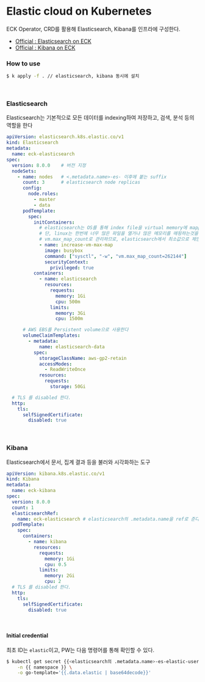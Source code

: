 # Elastic cloud on Kubernetes
ECK Operator, CRD를 활용해 Elasticsearch, Kibana를 인프라에 구성한다.

* [Official : Elasticsearch on ECK](https://www.elastic.co/guide/en/cloud-on-k8s/current/k8s-elasticsearch-specification.html)
* [Official : Kibana on ECK](https://www.elastic.co/guide/en/cloud-on-k8s/current/k8s-kibana.html)


### How to use
```bash
$ k apply -f . // elasticsearch, kibana 동시에 설치
```
<br>

### Elasticsearch
Elasticsearch는 기본적으로 모든 데이터를 indexing하여 저장하고, 검색, 분석 등의 역할을 한다

```yaml
apiVersion: elasticsearch.k8s.elastic.co/v1
kind: Elasticsearch
metadata:
  name: eck-elasticsearch
spec:
  version: 8.0.0    # 버전 지정
  nodeSets:
    - name: nodes   # <.metadata.name>-es- 이후에 붙는 suffix
      count: 3      # elasticsearch node replicas
      config:
        node.roles:
          - master
          - data
      podTemplate:
        spec:
          initContainers:
            # elasticsearch는 OS를 통해 index file을 virtual memory에 mapping하고 filesystem cache를 생성한다.
            # 단, linux는 한번에 너무 많은 파일을 열거나 많은 메모리를 매핑하는것을 방지하는 제한이 있는데,
            # vm.max_map_count로 관리하므로, elasticsearch에서 최소값으로 제안하는 '262,144'로 지정한다
            - name: increase-vm-max-map
              image: busybox
              command: ["sysctl", "-w", "vm.max_map_count=262144"]
              securityContext:
                privileged: true
          containers:
            - name: elasticsearch
              resources:
                requests:
                  memory: 1Gi
                  cpu: 500m
                limits:
                  memory: 3Gi
                  cpu: 1500m

      # AWS EBS를 Persistent volume으로 사용한다
      volumeClaimTemplates:
        - metadata:
            name: elasticsearch-data
          spec:
            storageClassName: aws-gp2-retain
            accessModes:
              - ReadWriteOnce
            resources:
              requests:
                storage: 50Gi

  # TLS 를 disabled 한다.
  http:
    tls:
      selfSignedCertificate:
        disabled: true
```
<br>

### Kibana
Elasticsearch에서 문서, 집계 결과 등을 불러와 시각화하는 도구

```yaml
apiVersion: kibana.k8s.elastic.co/v1
kind: Kibana
metadata:
  name: eck-kibana
spec:
  version: 8.0.0
  count: 1
  elasticsearchRef:
    name: eck-elasticsearch # elasticsearch의 .metadata.name을 ref로 준다
  podTemplate:
    spec:
      containers:
        - name: kibana
          resources:
            requests:
              memory: 1Gi
              cpu: 0.5
            limits:
              memory: 2Gi
              cpu: 2
  # TLS 를 disabled 한다.
  http:
    tls:
      selfSignedCertificate:
        disabled: true
```
<br>

#### Initial credential
최초 ID는 `elastic`이고, PW는 다음 명령어를 통해 확인할 수 있다.

```bash
$ kubectl get secret {{<elasticsearch의 .metadata.name>-es-elastic-user}} \
    -n {{ namespace }} \
    -o go-template='{{.data.elastic | base64decode}}'
```
